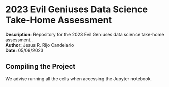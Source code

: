 # 2023 Evil Geniuses Data Science Take-Home Assessment

**Description:** Repository for the 2023 Evil Geniuses data science take-home assessment.. \
**Author:** Jesus R. Rijo Candelario \
**Date:** 05/09/2023 

## Compiling the Project

We advise running all the cells when accessing the Jupyter notebook.
